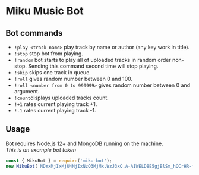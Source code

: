 # Miku Music Bot
## Bot commands
- `!play <track name>` play track by name or author (any key work in title).
- `!stop` stop bot from playing.
- `!random` bot starts to play all of uploaded tracks in random order non-stop. Sending this command second time will stop playing.
- `!skip` skips one track in queue.
- `!roll` gives random number between 0 and 100.
- `!roll <number from 0 to 999999>` gives random number between 0 and argument.
- `!count`displays uploaded tracks count.
- `!+1` rates current playing track +1.
- `!-1` rates current playing track -1.
## Usage
Bot requires Node.js 12+ and MongoDB running on the machine.  
*This is an example bot token*
```js
const { MikuBot } = require('miku-bot');
new MikuBot('NDYxMjIxMjU4NjIxNzQ3MjMx.WzJ3xQ.A-AIWELD8E5gjBlSm_hQCrHR-fY');
```
